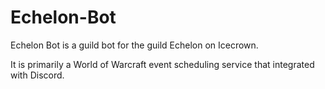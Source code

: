 # Echelon-Bot

Echelon Bot is a guild bot for the guild Echelon on Icecrown.

It is primarily a World of Warcraft event scheduling service that integrated with Discord.
